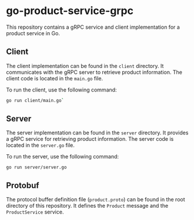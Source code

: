 

# go-product-service-grpc

This repository contains a gRPC service and client implementation for a product service in Go.

## Client

The client implementation can be found in the `client` directory. It communicates with the gRPC server to retrieve product information. The client code is located in the `main.go` file.

To run the client, use the following command:

```bash
go run client/main.go`
```

Server
------

The server implementation can be found in the `server` directory. It provides a gRPC service for retrieving product information. The server code is located in the `server.go` file.

To run the server, use the following command:

`go run server/server.go`

Protobuf
--------

The protocol buffer definition file (`product.proto`) can be found in the root directory of this repository. It defines the `Product` message and the `ProductService` service.

